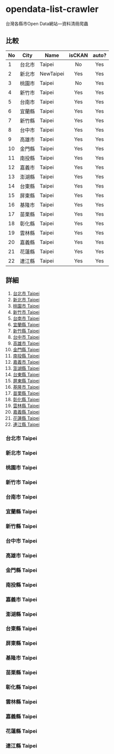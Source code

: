 # opendata-list-crawler
台灣各縣市Open Data網站—資料清冊爬蟲

## 比較
| No | City   | Name            | isCKAN   | auto?    |
|----|--------|-----------------|:--------:|:--------:|
| 1  | 台北市  | Taipei          | No       | Yes      |
| 2  | 新北市  | NewTaipei       | Yes      | Yes      |
| 3  | 桃園市  | Taipei          | No       | Yes      |
| 4  | 新竹市  | Taipei          | Yes      | Yes      |
| 5  | 台南市  | Taipei          | Yes      | Yes      |
| 6  | 宜蘭縣  | Taipei          | Yes      | Yes      |
| 7  | 新竹縣  | Taipei          | Yes      | Yes      |
| 8  | 台中市  | Taipei          | Yes      | Yes      |
| 9  | 高雄市  | Taipei          | Yes      | Yes      |
| 10 | 金門縣  | Taipei          | Yes      | Yes      |
| 11 | 南投縣  | Taipei          | Yes      | Yes      |
| 12 | 嘉義市  | Taipei          | Yes      | Yes      |
| 13 | 澎湖縣  | Taipei          | Yes      | Yes      |
| 14 | 台東縣  | Taipei          | Yes      | Yes      |
| 15 | 屏東縣  | Taipei          | Yes      | Yes      |
| 16 | 基隆市  | Taipei          | Yes      | Yes      |
| 17 | 苗栗縣  | Taipei          | Yes      | Yes      |
| 18 | 彰化縣  | Taipei          | Yes      | Yes      |
| 19 | 雲林縣  | Taipei          | Yes      | Yes      |
| 20 | 嘉義縣  | Taipei          | Yes      | Yes      |
| 21 | 花蓮縣  | Taipei          | Yes      | Yes      |
| 22 | 連江縣  | Taipei          | Yes      | Yes      |

## 詳細
1.  [台北市 Taipei](#台北市-Taipei)
2.  [新北市 Taipei](#新北市-Taipei)
3.  [桃園市 Taipei](#桃園市-Taipei)
4.  [新竹市 Taipei](#新竹市-Taipei)
5.  [台南市 Taipei](#台南市-Taipei)
6.  [宜蘭縣 Taipei](#宜蘭縣-Taipei)
7.  [新竹縣 Taipei](#新竹縣-Taipei)
8.  [台中市 Taipei](#台中市-Taipei)
9.  [高雄市 Taipei](#高雄市-Taipei)
10. [金門縣 Taipei](#金門縣-Taipei)
11. [南投縣 Taipei](#南投縣-Taipei)
12. [嘉義市 Taipei](#嘉義市-Taipei)
13. [澎湖縣 Taipei](#澎湖縣-Taipei)
14. [台東縣 Taipei](#台東縣-Taipei)
15. [屏東縣 Taipei](#屏東縣-Taipei)
16. [基隆市 Taipei](#基隆市-Taipei)
17. [苗栗縣 Taipei](#苗栗縣-Taipei)
18. [彰化縣 Taipei](#彰化縣-Taipei)
19. [雲林縣 Taipei](#雲林縣-Taipei)
20. [嘉義縣 Taipei](#嘉義縣-Taipei)
21. [花蓮縣 Taipei](#花蓮縣-Taipei)
22. [連江縣 Taipei](#連江縣-Taipei)

### 台北市 Taipei
### 新北市 Taipei
### 桃園市 Taipei
### 新竹市 Taipei
### 台南市 Taipei
### 宜蘭縣 Taipei
### 新竹縣 Taipei
### 台中市 Taipei
### 高雄市 Taipei
### 金門縣 Taipei
### 南投縣 Taipei
### 嘉義市 Taipei
### 澎湖縣 Taipei
### 台東縣 Taipei
### 屏東縣 Taipei
### 基隆市 Taipei
### 苗栗縣 Taipei
### 彰化縣 Taipei
### 雲林縣 Taipei
### 嘉義縣 Taipei
### 花蓮縣 Taipei
### 連江縣 Taipei
